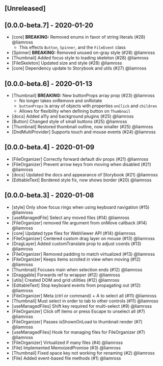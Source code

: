 ## [Unreleased]

## [0.0.0-beta.7] - 2020-01-20

- [core] **BREAKING:** Removed enums in favor of string literals (#28) @liamross
  - This effects `Button`, `Spinner`, and the `FileEvent` class
- [Spinner] **BREAKING:** Removed unused on-gray style (#28) @liamross
- [Thumbnail] Added focus style to loading skeleton (#28) @liamross
- [FileSkeleton] Updated size and style (#28) @liamross
- [core] Dependency update to Storybook and utils (#27) @liamross

## [0.0.0-beta.6] - 2020-01-13

- [Thumbnail] **BREAKING:** New buttonProps array prop (#23) @liamross
  - No longer takes onRemove and onRotate
  - `buttonProps` is array of objects with properties `onClick` and `children`
  - Allows for flexibility when defining button on `Thumbnail`
- [docs] Added a11y and background plugins (#25) @liamross
- [Button] Changed style of small buttons (#25) @liamross
- [Thumbnail] Restored thumbnail outline, now smaller (#25) @liamross
- [DndMultiProvider] Supports touch and mouse events (#24) @liamross

## [0.0.0-beta.4] - 2020-01-09

- [FileOrganizer] Correctly forward default div props (#21) @liamross
- [FileOrganizer] Prevent arrow keys from moving when disabled (#21) @liamross
- [docs] Updated the docs and appearance of Storybook (#21) @liamross
- [EditableText] Bordered style fix, now shows border (#20) @liamross

## [0.0.0-beta.3] - 2020-01-08

- [style] Only show focus rings when using keyboard navigation (#15) @liamross
- [useManagedFile] Select any moved files (#14) @liamross
- [FileOrganizer] removed file argument from onMove callback (#14) @liamross
- [core] Updated type files for WebViewer API (#14) @liamross
- [FileOrganizer] Centered custom drag layer on mouse (#13) @liamross
- [DragLayer] Added customTranslate prop to adjust coords (#13) @liamross
- [FileOrganizer] Removed padding to match virtualized (#13) @liamross
- [FileOrganizer] Keeps items scrolled in view when moving (#12) @liamross
- [Thumbnail] Focuses main when selection ends (#12) @liamross
- [Draggable] Forwards ref to wrapper (#12) @liamross
- [utils] Created DOM and grid utilities (#12) @liamross
- [EditableText] Stop keyboard events from propagating out (#12) @liamross
- [FileOrganizer] Meta (ctrl or command) + A to select all (#11) @liamross
- [Thumbnail] Must select in order to tab to other controls (#11) @liamross
- [useManagedFiles] Shift key required for multi-select (#9) @liamross
- [FileOrganizer] Click off items or press Escape to unselect all (#7) @liamross
- [FileOrganizer] Passes isShownOnLoad to thumbnail render (#7) @liamross
- [useManagedFiles] Hook for managing files for FileOrganizer (#7) @liamross
- [FileOrganizer] Virtualized if many files (#4) @liamross
- [File] Implemented MemoizedPromise (#3) @liamross
- [Thumbnail] Fixed space key not working for renaming (#2) @liamross
- [File] Added event-based file methods (#1) @liamross
